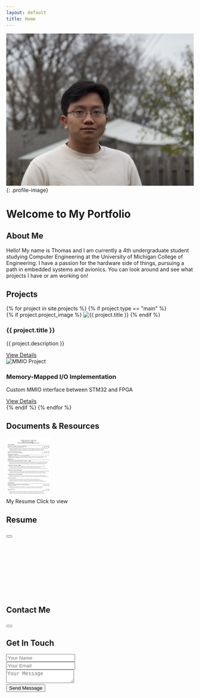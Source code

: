 ```yaml
---
layout: default
title: Home
---
```


![Profile Picture](/assets/images/ttrannEdit1.JPG){: .profile-image}

# Welcome to My Portfolio

## About Me
<div class="featured-content">
 Hello! My name is Thomas and I am currently a 4th undergraduate student studying Computer Engineering at the University of Michigan College of Engineering. I have a passion for the hardware side of things, pursuing a path in embedded systems and avionics. You can look around and see what projects I have or am working on!
</div>


## Projects
<div class="project-grid">
  {% for project in site.projects %}
    {% if project.type == "main" %}
    <div class="project-card">
      {% if project.project_image %}
        <img src="{{ project.project_image }}" alt="{{ project.title }}" class="project-thumbnail">
      {% endif %}
      <div class="project-card-content">
        <h3>{{ project.title }}</h3>
        <p>{{ project.description }}</p>
        <a href="{{ project.url }}" class="project-link">
          View Details <i class="fas fa-arrow-right"></i>
        </a>
      </div>
    </div>
 <div class="project-card">
  <img src="/assets/images/mmio/banner.jpg" alt="MMIO Project" class="project-thumbnail">
  <div class="project-card-content">
    <h3>Memory-Mapped I/O Implementation</h3>
    <p>Custom MMIO interface between STM32 and FPGA</p>
    <a href="{{ site.baseurl }}/projects/mmio" class="project-link">
      View Details <i class="fas fa-arrow-right"></i>
    </a>
  </div>
</div>
    {% endif %}
  {% endfor %}
</div>

## Documents & Resources
<div class="document-container">
  <div class="pdf-preview" onclick="openPdfViewer('/assets/docs/resume.pdf')">
    <div class="pdf-thumbnail">
      <img src="/assets/docs/resume-thumbnail.jpg" alt="Resume Preview" class="thumbnail-img">
      <div class="pdf-overlay">
        <i class="fas fa-expand-alt"></i>
      </div>
    </div>
    <div class="pdf-info">
      <span class="pdf-title">My Resume</span>
      <span class="pdf-meta">
        <i class="fas fa-file-pdf"></i> Click to view
      </span>
    </div>
  </div>
</div>

<!-- PDF Viewer Modal -->
<div id="pdfModal" class="modal">
  <div class="modal-content">
    <div class="modal-header">
      <h2>Resume</h2>
      <div class="modal-actions">
        <a id="downloadPdf" href="/assets/docs/resume.pdf" download class="download-btn">
          <i class="fas fa-download"></i>
        </a>
        <button class="close-btn" onclick="closePdfViewer()">
          <i class="fas fa-times"></i>
        </button>
      </div>
    </div>
    <div class="modal-body">
      <iframe id="pdfViewer" width="100%" height="100%" frameborder="0"></iframe>
    </div>
  </div>
</div>

## Contact Me
<div class="social-links">
  <a href="https://github.com/{{ site.social_links.github }}" class="social-link github" data-tooltip="GitHub" target="_blank">
    <i class="fab fa-github"></i>
  </a>
  <a href="https://linkedin.com/in/{{ site.social_links.linkedin }}" class="social-link linkedin" data-tooltip="LinkedIn" target="_blank">
    <i class="fab fa-linkedin"></i>
  </a>
  <a href="mailto:{{ site.social_links.email }}" class="social-link email" data-tooltip="Email">
    <i class="fas fa-envelope"></i>
  </a>
</div>

<!-- Sliding Contact Form -->
<div class="sliding-contact-form">
  <div class="contact-trigger">
    <button class="contact-button" aria-label="Contact Form">
      <i class="fas fa-envelope"></i>
    </button>
  </div>
  <div class="contact-panel">
    <h2>Get In Touch</h2>
    <form action="https://api.web3forms.com/submit" method="POST">
     <input type="hidden" name="access_key" value="e52531c3-0d82-4041-8805-a10f0a1665dd">
      <div class="form-group">
        <i class="fas fa-user"></i>
        <input type="text" 
               id="name" 
               name="name" 
               placeholder="Your Name" 
               required 
               autocomplete="off">
      </div>
      <div class="form-group">
        <i class="fas fa-envelope"></i>
        <input type="email" 
               id="email" 
               name="email" 
               placeholder="Your Email" 
               required 
               autocomplete="off">
      </div>
      <div class="form-group">
        <textarea id="message" 
                  name="message" 
                  placeholder="Your Message" 
                  required></textarea>
      </div>
         <!-- Honeypot Spam Protection -->
    <input type="checkbox" name="botcheck" class="hidden" style="display: none;">
      <button type="submit" class="submit-button">
        Send Message <i class="fas fa-paper-plane"></i>
      </button>
    </form>
  </div>
</div>
